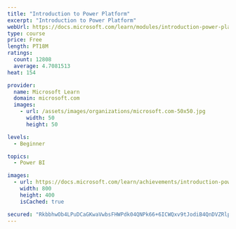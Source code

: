 ```yaml
---
title: "Introduction to Power Platform"
excerpt: "Introduction to Power Platform"
webUrl: https://docs.microsoft.com/learn/modules/introduction-power-platform/
type: course
price: Free
length: PT18M
ratings:
  count: 12808
  average: 4.7081513
heat: 154

provider:
  name: Microsoft Learn
  domain: microsoft.com
  images:
    - url: /assets/images/organizations/microsoft.com-50x50.jpg
      width: 50
      height: 50

levels:
  - Beginner

topics:
  - Power BI

images:
  - url: https://docs.microsoft.com/learn/achievements/introduction-power-platform-social.png
    width: 800
    height: 400
    isCached: true

secured: "RkbbhwOb4LPuDCaGKwaVwbsFHWPdk04QNPk66+6ICWQxv9tJodiB4QnDVZRlp0zCFIDXYLMm3mN7zA8PLHL03HNNqoYndyAatKGB+ndUSB6jl3hR4RfdqxzNyPTQSpDDFukB9jZjiGO6QUEGpEsdhYe66pXB/XEDYbSN7+FBaa6uXbFpHXPY38j4QNfpBBX/AV2tMNAOv3S2MsvLwCunlEMkivVvKW5ktPSlbygQwC1NYrVpuOo+BFs/S8pBdd4Bgb0dWyW0+USc7QJVdujTf/PvRMV2m7vlsiePVIp/HD60YFGfWPkyDNHBP2VC1ghH55OOju6NR6ZC2/KYsDgFxBS6/gjKwdrnxQXDiJS5W65FtAdXNTPhWGONwiOsL/jHVEI3dtNzADQ5REatIGAJ3fucqfVp2DO3/Yx5/MRdHLQ=;jTJ0jUof0sP//MUpHRJVWA=="
---
```


